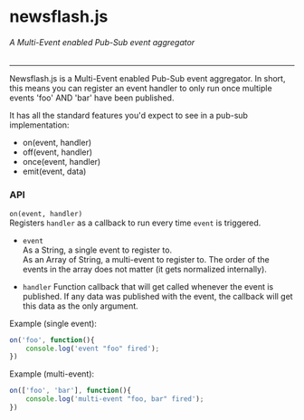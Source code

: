 # newsflash.js
###### A Multi-Event enabled Pub-Sub event aggregator
---

Newsflash.js is a Multi-Event enabled Pub-Sub event aggregator. In short, this means you can register an event handler to only run once multiple events 'foo' AND 'bar' have been published.

It has all the standard features you'd expect to see in a pub-sub implementation:
- on(event, handler)
- off(event, handler)
- once(event, handler)
- emit(event, data)


### API

`on(event, handler)`  
Registers `handler` as a callback to run every time `event` is triggered.  

- `event`  
As a String, a single event to register to.  
As an Array of String, a multi-event to register to. The order of the events in the array does not matter (it gets normalized internally).

- `handler`
Function callback that will get called whenever the event is published. If any data was published with the event, the callback will get this data as the only argument.

Example (single event):
```javascript
on('foo', function(){  
	console.log('event "foo" fired');
})
```  

Example (multi-event):
```javascript
on(['foo', 'bar'], function(){  
	console.log('multi-event "foo, bar" fired');
})
```  
